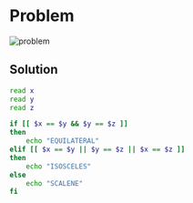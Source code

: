 # Problem

![problem](/Linux/More_on_Conditionals/problem.png)

## Solution

```bash
read x
read y
read z

if [[ $x == $y && $y == $z ]]
then
    echo "EQUILATERAL"
elif [[ $x == $y || $y == $z || $x == $z ]]
then
    echo "ISOSCELES"
else
    echo "SCALENE"
fi
```
